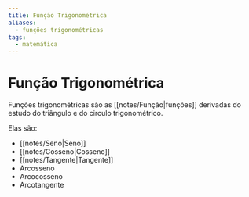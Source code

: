 ```yaml
---
title: Função Trigonométrica
aliases:
  - funções trigonométricas
tags:
  - matemática
---
```

# Função Trigonométrica

Funções trigonométricas são as [[notes/Função|funções]] derivadas do estudo do triângulo e do circulo trigonométrico.

Elas são:

- [[notes/Seno|Seno]]
- [[notes/Cosseno|Cosseno]]
- [[notes/Tangente|Tangente]]
- Arcosseno
- Arcocosseno
- Arcotangente